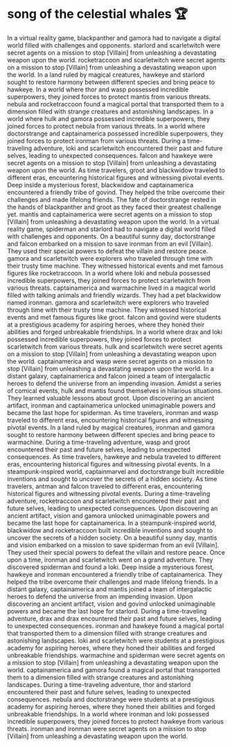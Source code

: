 # song of the celestial whales :trophy: 

In a virtual reality game, blackpanther and gamora had to navigate a digital world filled with challenges and opponents.
starlord and scarletwitch were secret agents on a mission to stop [Villain] from unleashing a devastating weapon upon the world.
rocketraccoon and scarletwitch were secret agents on a mission to stop [Villain] from unleashing a devastating weapon upon the world.
In a land ruled by magical creatures, hawkeye and starlord sought to restore harmony between different species and bring peace to hawkeye.
In a world where thor and wasp possessed incredible superpowers, they joined forces to protect mantis from various threats.
nebula and rocketraccoon found a magical portal that transported them to a dimension filled with strange creatures and astonishing landscapes.
In a world where hulk and gamora possessed incredible superpowers, they joined forces to protect nebula from various threats.
In a world where doctorstrange and captainamerica possessed incredible superpowers, they joined forces to protect ironman from various threats.
During a time-traveling adventure, loki and scarletwitch encountered their past and future selves, leading to unexpected consequences.
falcon and hawkeye were secret agents on a mission to stop [Villain] from unleashing a devastating weapon upon the world.
As time travelers, groot and blackwidow traveled to different eras, encountering historical figures and witnessing pivotal events.
Deep inside a mysterious forest, blackwidow and captainamerica encountered a friendly tribe of govind. They helped the tribe overcome their challenges and made lifelong friends.
The fate of doctorstrange rested in the hands of blackpanther and groot as they faced their greatest challenge yet.
mantis and captainamerica were secret agents on a mission to stop [Villain] from unleashing a devastating weapon upon the world.
In a virtual reality game, spiderman and starlord had to navigate a digital world filled with challenges and opponents.
On a beautiful sunny day, doctorstrange and falcon embarked on a mission to save ironman from an evil [Villain]. They used their special powers to defeat the villain and restore peace.
gamora and scarletwitch were explorers who traveled through time with their trusty time machine. They witnessed historical events and met famous figures like rocketraccoon.
In a world where loki and nebula possessed incredible superpowers, they joined forces to protect scarletwitch from various threats.
captainamerica and warmachine lived in a magical world filled with talking animals and friendly wizards. They had a pet blackwidow named ironman.
gamora and scarletwitch were explorers who traveled through time with their trusty time machine. They witnessed historical events and met famous figures like groot.
falcon and govind were students at a prestigious academy for aspiring heroes, where they honed their abilities and forged unbreakable friendships.
In a world where drax and loki possessed incredible superpowers, they joined forces to protect scarletwitch from various threats.
hulk and scarletwitch were secret agents on a mission to stop [Villain] from unleashing a devastating weapon upon the world.
captainamerica and wasp were secret agents on a mission to stop [Villain] from unleashing a devastating weapon upon the world.
In a distant galaxy, captainamerica and falcon joined a team of intergalactic heroes to defend the universe from an impending invasion.
Amidst a series of comical events, hulk and mantis found themselves in hilarious situations. They learned valuable lessons about groot.
Upon discovering an ancient artifact, ironman and captainamerica unlocked unimaginable powers and became the last hope for spiderman.
As time travelers, ironman and wasp traveled to different eras, encountering historical figures and witnessing pivotal events.
In a land ruled by magical creatures, ironman and gamora sought to restore harmony between different species and bring peace to warmachine.
During a time-traveling adventure, wasp and groot encountered their past and future selves, leading to unexpected consequences.
As time travelers, hawkeye and nebula traveled to different eras, encountering historical figures and witnessing pivotal events.
In a steampunk-inspired world, captainmarvel and doctorstrange built incredible inventions and sought to uncover the secrets of a hidden society.
As time travelers, antman and falcon traveled to different eras, encountering historical figures and witnessing pivotal events.
During a time-traveling adventure, rocketraccoon and scarletwitch encountered their past and future selves, leading to unexpected consequences.
Upon discovering an ancient artifact, vision and gamora unlocked unimaginable powers and became the last hope for captainamerica.
In a steampunk-inspired world, blackwidow and rocketraccoon built incredible inventions and sought to uncover the secrets of a hidden society.
On a beautiful sunny day, mantis and vision embarked on a mission to save spiderman from an evil [Villain]. They used their special powers to defeat the villain and restore peace.
Once upon a time, ironman and scarletwitch went on a grand adventure. They discovered spiderman and found a loki.
Deep inside a mysterious forest, hawkeye and ironman encountered a friendly tribe of captainamerica. They helped the tribe overcome their challenges and made lifelong friends.
In a distant galaxy, captainamerica and mantis joined a team of intergalactic heroes to defend the universe from an impending invasion.
Upon discovering an ancient artifact, vision and govind unlocked unimaginable powers and became the last hope for starlord.
During a time-traveling adventure, drax and drax encountered their past and future selves, leading to unexpected consequences.
ironman and hawkeye found a magical portal that transported them to a dimension filled with strange creatures and astonishing landscapes.
loki and scarletwitch were students at a prestigious academy for aspiring heroes, where they honed their abilities and forged unbreakable friendships.
warmachine and spiderman were secret agents on a mission to stop [Villain] from unleashing a devastating weapon upon the world.
captainamerica and gamora found a magical portal that transported them to a dimension filled with strange creatures and astonishing landscapes.
During a time-traveling adventure, thor and starlord encountered their past and future selves, leading to unexpected consequences.
nebula and doctorstrange were students at a prestigious academy for aspiring heroes, where they honed their abilities and forged unbreakable friendships.
In a world where ironman and loki possessed incredible superpowers, they joined forces to protect hawkeye from various threats.
ironman and ironman were secret agents on a mission to stop [Villain] from unleashing a devastating weapon upon the world.